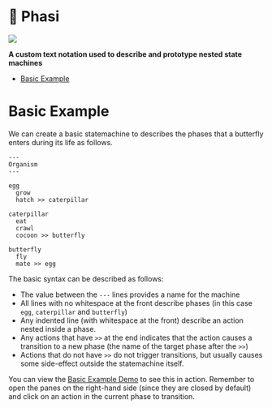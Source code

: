 <!-- omit in toc -->
# 🐛 Phasi

![](https://img.shields.io/badge/version-0.0.3-blue)

**A custom text notation used to describe and prototype nested state machines**

- [Basic Example](#basic-example)

# Basic Example

We can create a basic statemachine to describes the phases that a butterfly enters during its life as follows. 

```
---
Organism
---

egg
  grow
  hatch >> caterpillar

caterpillar
  eat
  crawl
  cocoon >> butterfly

butterfly
  fly
  mate >> egg
```

The basic syntax can be described as follows:

- The value between the `---` lines provides a name for the machine
- All lines with no whitespace at the front describe phases (in this case `egg`, `caterpillar` and `butterfly`)
- Any indented line (with whitespace at the front) describe an action nested inside a phase.
- Any actions that have `>>` at the end indicates that the action causes a transition to a new phase (the name of the target phase after the `>>`)
- Actions that do not have `>>` do not trigger transitions, but usually causes some side-effect outside the statemachine itself.

You can view the [Basic Example Demo](https://phasi.io/#---%0Aorganism%0A---%0A%0Aegg%0A%20%20grow%0A%20%20hatch%20%3E%3E%20caterpillar%20//%20first%20event%0A%0Acaterpillar%20//%20has%2012%20eyes%0A%20%20eat%20//%20goes%20munch%20munch%0A%20%20crawl%20//%20goes%20squish%20squish%0A%20%20cocoon%20%3E%3E%20butterfly%0A%0Abutterfly%0A%20%20fly%20//%20butterfly%20goes%20brrrrr%0A%20%20mate%20%3E%3E%20egg)
 to see this in action. Remember to open the panes on the right-hand side (since they are closed by default) and click on an action in the current phase to transition.

